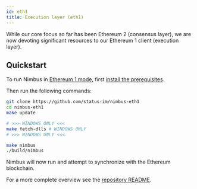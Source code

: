 ```yaml
---
id: eth1
title: Execution layer (eth1)
---
```


While our core focus so far has been Ethereum 2 (consensus layer), we are now devoting significant resources to our Ethereum 1 client (execution layer).

## Quickstart

To run Nimbus in [Ethereum 1 mode](https://github.com/status-im/nimbus-eth1), first [install the prerequisites](https://github.com/status-im/nimbus-eth1#prerequisites).

Then run the following commands:

```bash
git clone https://github.com/status-im/nimbus-eth1
cd nimbus-eth1
make update

# >>> WINDOWS ONLY <<<
make fetch-dlls # WINDOWS ONLY
# >>> WINDOWS ONLY <<<

make nimbus
./build/nimbus
```

Nimbus will now run and attempt to synchronize with the Ethereum blockchain. 

For a more complete overview see the [repository README](https://github.com/status-im/nimbus-eth1).
